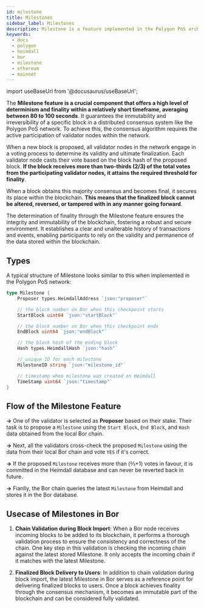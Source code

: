 ```yaml
---
id: milestone
title: Milestones
sidebar_label: Milestones
description: Milestone is a feature implemented in the Polygon PoS architecture to improve the deterministic finality time for the blockchain.
keywords:
  - docs
  - polygon
  - heimdall
  - bor
  - milestone
  - ethereum
  - mainnet
---
```


import useBaseUrl from '@docusaurus/useBaseUrl';

The **Milestone feature is a crucial component that offers a high level of determinism and finality within a relatively short timeframe, averaging between 80 to 100 seconds**. It guarantees the immutability and irreversibility of a specific block in a distributed consensus system like the Polygon PoS network. To achieve this, the consensus algorithm requires the active participation of validator nodes within the network.

When a new block is proposed, all validator nodes in the network engage in a voting process to determine its validity and ultimate finalization. Each validator node casts their vote based on the block hash of the proposed block. **If the block receives more than two-thirds (2/3) of the total votes from the participating validator nodes, it attains the required threshold for finality**.

When a block obtains this majority consensus and becomes final, it secures its place within the blockchain. **This means that the finalized block cannot be altered, reversed, or tampered with in any manner going forward**.

The determination of finality through the Milestone feature ensures the integrity and immutability of the blockchain, fostering a robust and secure environment. It establishes a clear and unalterable history of transactions and events, enabling participants to rely on the validity and permanence of the data stored within the blockchain.

## Types

A typical structure of Milestone looks similar to this when implemented in the Polygon PoS network:

```go
type Milestone {
    Proposer types.HeimdallAddress `json:"proposer"`

    // the block number on Bor when this checkpoint starts
    StartBlock uint64 `json:"startBlock"`

    // the block number on Bor when this checkpoint ends
    EndBlock uint64 `json:"endBlock"`

    // the block hash of the ending block
    Hash types.HeimdallHash `json:"hash"`

    // unique ID for each milestone
	MilestoneID string `json:"milestone_id"`

	// timestamp when milestone was created on Heimdall
    TimeStamp uint64 `json:"timestamp"`
}
```

## Flow of the Milestone Feature

**&rarr;** One of the validator is selected as **Proposer** based on their stake. Their task is to propose a `Milestone` using the `Start Block`, `End Block`, and `Hash` data obtained from the local Bor chain.

**&rarr;** Next, all the validators cross-check the proposed `Milestone` using the data from their local Bor chain and vote `YES` if it's correct.

**&rarr;** If the proposed `Milestone` receives more than (⅔+1) votes in favour, it is committed in the Heimdall database and can never be reverted back in future.

**&rarr;** Fianlly, the Bor chain queries the latest `Milestone` from Heimdall and stores it in the Bor database.

## Usecase of Milestones in Bor

1. **Chain Validation during Block Import**: When a Bor node receives incoming blocks to be added to its blockchain, it performs a thorough validation process to ensure the consistency and correctness of the chain. One key step in this validation is checking the incoming chain against the latest stored Milestone. It only accepts the incoming chain if it matches with the latest Milestone.

2. **Finalized Block Delivery to Users**: In addition to chain validation during block import, the latest Milestone in Bor serves as a reference point for delivering finalized blocks to users. Once a block achieves finality through the consensus mechanism, it becomes an immutable part of the blockchain and can be considered fully validated.
